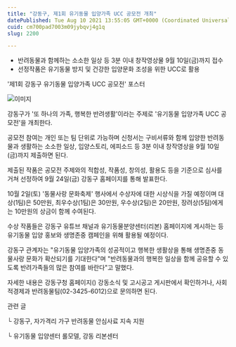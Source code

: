 ```yaml
---
title: "강동구, 제1회 유기동물 입양가족 UCC 공모전 개최"
datePublished: Tue Aug 10 2021 13:55:05 GMT+0000 (Coordinated Universal Time)
cuid: cm700pad7003m09jybqvj4g1q
slug: 2200

---
```



- 반려동물과 함께하는 소소한 일상 등 3분 이내 창작영상물 9월 10일(금)까지 접수
- 선정작품은 유기동물 방지 및 건강한 입양문화 조성을 위한 UCC로 활용

'제1회 강동구 유기동물 입양가족 UCC 공모전' 포스터

![이미지](https://cdn.hashnode.com/res/hashnode/image/upload/v1739250264802/b5ff756f-3f8e-4e0c-8fd8-c3fb12afd546.png)

강동구가 '또 하나의 가족, 행복한 반려생활'이라는 주제로 '유기동물 입양가족 UCC 공모전'을 개최한다.

공모전 참여는 개인 또는 팀 단위로 가능하며 신청서는 구비서류와 함께 입양한 반려동물과 생활하는 소소한 일상, 입양스토리, 에피소드 등 3분 이내 창작영상을 9월 10일(금)까지 제출하면 된다.

제출된 작품은 공모전 주제와의 적합성, 작품성, 창의성, 활용도 등을 기준으로 심사를 거쳐 선정하여 9월 24일(금) 강동구 홈페이지를 통해 발표한다.

10월 2일(토) '동물사랑 문화축제' 행사에서 수상자에 대한 시상식을 가질 예정이며 대상(1팀)은 50만원, 최우수상(1팀)은 30만원, 우수상(2팀)은 20만원, 장려상(5팀)에게는 10만원의 상금이 함께 수여된다.

수상 작품들은 강동구 유튜브 채널과 유기동물분양센터(리본) 홈페이지에 게시하는 등 유기동물 입양 홍보와 생명존중 캠페인을 위해 활용될 예정이다.

강동구 관계자는 "유기동물 입양가족의 성공적이고 행복한 생활상을 통해 생명존중 동물사랑 문화가 확산되기를 기대한다"며 "반려동물과의 행복한 일상을 함께 공유할 수 있도록 반려가족들의 많은 참여를 바란다"고 말했다.

자세한 내용은 강동구청 홈페이지() 강동소식 및 고시공고 게시판에서 확인하거나, 사회적경제과 반려동물팀(02-3425-6012)으로 문의하면 된다.

관련 글

└ 강동구, 자가격리 가구 반려동물 안심사료 지속 지원

└ 유기동물 입양센터 롤모델, 강동 리본센터